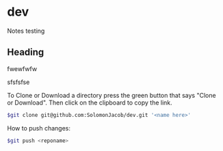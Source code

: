 # dev

Notes
testing

## Heading

fwewfwfw

sfsfsfse

To Clone or Download a directory press the green button that says "Clone or Download". Then click on the clipboard to copy the link.

```sh
$git clone git@github.com:SolomonJacob/dev.git '<name here>'
```

How to push changes:

```sh
$git push <reponame>
```
